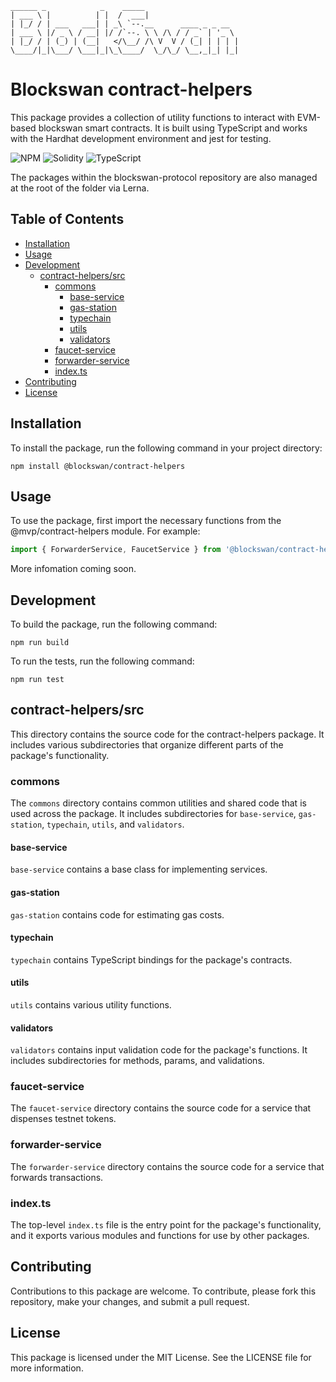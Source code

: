 ```
______ _            _    _____
| ___ \ |          | |  /  ___|
| |_/ / | ___   ___| | _\ `--.__      ____ _ _ __
| ___ \ |/ _ \ / __| |/ /`--. \ \ /\ / / _` | '_ \
| |_/ / | (_) | (__|   </\__/ /\ V  V / (_| | | | |
\____/|_|\___/ \___|_|\_\____/  \_/\_/ \__,_|_| |_|
```

# Blockswan contract-helpers

This package provides a collection of utility functions to interact with EVM-based blockswan smart contracts. It is built using TypeScript and works with the Hardhat development environment and jest for testing.

![NPM](https://img.shields.io/badge/NPM-%23CB3837.svg?style=for-the-badge&logo=npm&logoColor=white) ![Solidity](https://img.shields.io/badge/Solidity-%23363636.svg?style=for-the-badge&logo=solidity&logoColor=white) ![TypeScript](https://img.shields.io/badge/typescript-%23007ACC.svg?style=for-the-badge&logo=typescript&logoColor=white)

The packages within the blockswan-protocol repository are also managed at the root of the folder via Lerna.

## Table of Contents

- [Installation](#installation)
- [Usage](#usage)
- [Development](#development)
    - [contract-helpers/src](#contract-helperssrc)
        - [commons](#commons)
            - [base-service](#base-service)
            - [gas-station](#gas-station)
            - [typechain](#typechain)
            - [utils](#utils)
            - [validators](#validators)
        - [faucet-service](#faucet-service)
        - [forwarder-service](#forwarder-service)
        - [index.ts](#indexts)
- [Contributing](#contributing)
- [License](#license)

## Installation

To install the package, run the following command in your project directory:

```shell
npm install @blockswan/contract-helpers
```

## Usage

To use the package, first import the necessary functions from the @mvp/contract-helpers module. For example:


```typescript
import { ForwarderService, FaucetService } from '@blockswan/contract-helpers';
```

More infomation coming soon. 

## Development

To build the package, run the following command:

```shell
npm run build
```

To run the tests, run the following command:

```shell
npm run test
```

## contract-helpers/src

This directory contains the source code for the contract-helpers package. It includes various subdirectories that organize different parts of the package's functionality.

### commons

The `commons` directory contains common utilities and shared code that is used across the package. It includes subdirectories for `base-service`, `gas-station`, `typechain`, `utils`, and `validators`.

#### base-service

`base-service` contains a base class for implementing services.

#### gas-station

`gas-station` contains code for estimating gas costs.

#### typechain

`typechain` contains TypeScript bindings for the package's contracts.

#### utils

`utils` contains various utility functions.

#### validators

`validators` contains input validation code for the package's functions. It includes subdirectories for methods, params, and validations.

### faucet-service

The `faucet-service` directory contains the source code for a service that dispenses testnet tokens.

### forwarder-service

The `forwarder-service` directory contains the source code for a service that forwards transactions.

### index.ts

The top-level `index.ts` file is the entry point for the package's functionality, and it exports various modules and functions for use by other packages.




## Contributing

Contributions to this package are welcome. To contribute, please fork this repository, make your changes, and submit a pull request.

## License

This package is licensed under the MIT License. See the LICENSE file for more information.